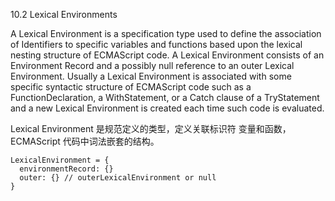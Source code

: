 10.2 Lexical Environments

A Lexical Environment is a specification type used to define the association of Identifiers to specific variables and functions based upon the lexical nesting structure of ECMAScript code. A Lexical Environment consists of an Environment Record and a possibly null reference to an outer Lexical Environment. Usually a Lexical Environment is associated with some specific syntactic structure of ECMAScript code such as a FunctionDeclaration, a WithStatement, or a Catch clause of a TryStatement and a new Lexical Environment is created each time such code is evaluated.

Lexical Environment 是规范定义的类型，定义关联标识符 变量和函数，ECMAScript 代码中词法嵌套的结构。

```
LexicalEnvironment = {
  environmentRecord: {}
  outer: {} // outerLexicalEnvironment or null
}
```